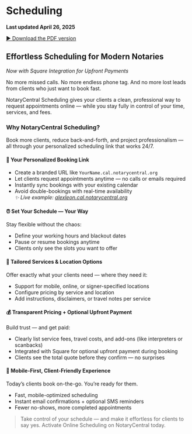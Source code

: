 # Scheduling
**Last updated April 26, 2025**

[▶︎ Download the PDF version](/blog-pdf/scheduling.pdf)

## Effortless Scheduling for Modern Notaries  
*Now with Square Integration for Upfront Payments*

No more missed calls. No more endless phone tag. And no more lost leads from clients who just want to book fast.

NotaryCentral Scheduling gives your clients a clean, professional way to request appointments online — while you stay fully in control of your time, services, and fees.

### Why NotaryCentral Scheduling?  
Book more clients, reduce back-and-forth, and project professionalism — all through your personalized scheduling link that works 24/7.

#### 🔗 Your Personalized Booking Link
- Create a branded URL like `YourName.cal.notarycentral.org`
- Let clients request appointments anytime — no calls or emails required
- Instantly sync bookings with your existing calendar
- Avoid double-bookings with real-time availability  
  *✨ Live example: [alexleon.cal.notarycentral.org](http://alexleon.cal.notarycentral.org)*

#### ⏰ Set Your Schedule — Your Way
Stay flexible without the chaos:
- Define your working hours and blackout dates
- Pause or resume bookings anytime
- Clients only see the slots you want to offer

#### 📍 Tailored Services & Location Options
Offer exactly what your clients need — where they need it:
- Support for mobile, online, or signer-specified locations
- Configure pricing by service and location
- Add instructions, disclaimers, or travel notes per service

#### 💰 Transparent Pricing + Optional Upfront Payment
Build trust — and get paid:
- Clearly list service fees, travel costs, and add-ons (like interpreters or scanbacks)
- Integrated with Square for optional upfront payment during booking
- Clients see the total quote before they confirm — no surprises

#### 📱 Mobile-First, Client-Friendly Experience
Today’s clients book on-the-go. You’re ready for them.
- Fast, mobile-optimized scheduling
- Instant email confirmations + optional SMS reminders
- Fewer no-shows, more completed appointments

> Take control of your schedule — and make it effortless for clients to say yes.
> Activate Online Scheduling on NotaryCentral today.

